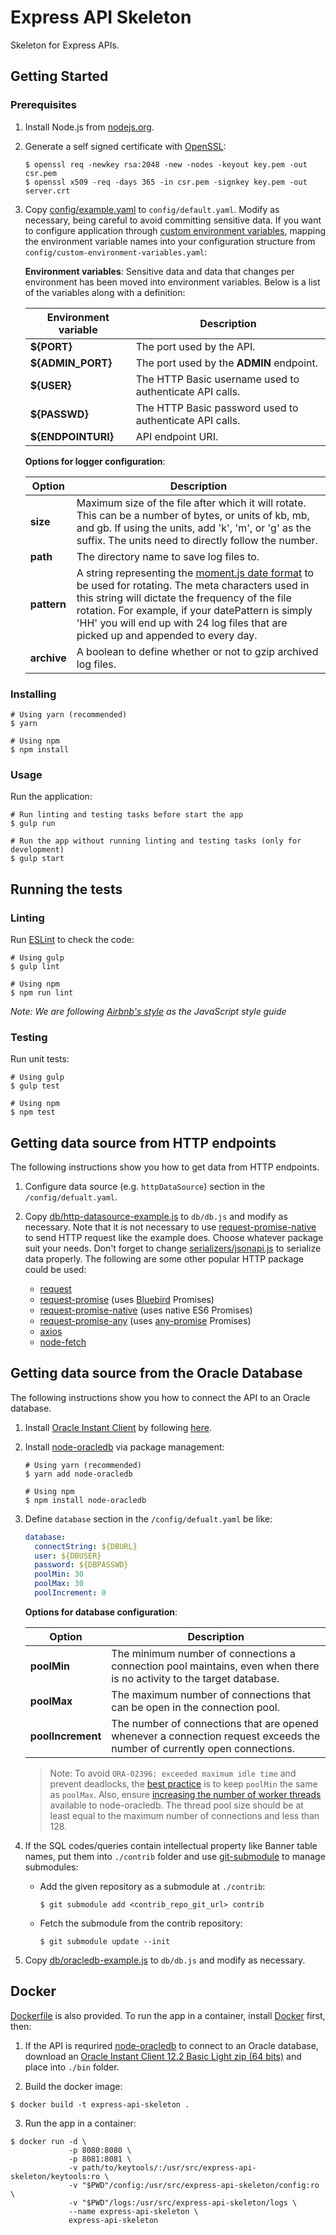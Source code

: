 # Express API Skeleton

Skeleton for Express APIs.

## Getting Started

### Prerequisites

1. Install Node.js from [nodejs.org](https://nodejs.org/en/).
2. Generate a self signed certificate with [OpenSSL](https://www.openssl.org/):

    ```shell
    $ openssl req -newkey rsa:2048 -new -nodes -keyout key.pem -out csr.pem
    $ openssl x509 -req -days 365 -in csr.pem -signkey key.pem -out server.crt
    ```

3. Copy [config/example.yaml](config/example.yaml) to `config/default.yaml`. Modify as necessary, being careful to avoid committing sensitive data. If you want to configure application through [custom environment variables](https://github.com/lorenwest/node-config/wiki/Environment-Variables#custom-environment-variables), mapping the environment variable names into your configuration structure from `config/custom-environment-variables.yaml`:

    **Environment variables**: Sensitive data and data that changes per environment has been moved into environment variables. Below is a list of the variables along with a definition:

    | Environment variable | Description |
    | -------------------- | ----------- |
    | **${PORT}** | The port used by the API. |
    | **${ADMIN_PORT}** | The port used by the **ADMIN** endpoint. |
    | **${USER}** | The HTTP Basic username used to authenticate API calls. |
    | **${PASSWD}** | The HTTP Basic password used to authenticate API calls. |
    | **${ENDPOINTURI}** | API endpoint URI. |

    **Options for logger configuration**:

    | Option | Description |
    | ------ | ----------- |
    | **size** | Maximum size of the file after which it will rotate. This can be a number of bytes, or units of kb, mb, and gb. If using the units, add 'k', 'm', or 'g' as the suffix. The units need to directly follow the number. |
    | **path** | The directory name to save log files to. |
    | **pattern** | A string representing the [moment.js date format](https://momentjs.com/docs/#/displaying/format/) to be used for rotating. The meta characters used in this string will dictate the frequency of the file rotation. For example, if your datePattern is simply 'HH' you will end up with 24 log files that are picked up and appended to every day. |
    | **archive** | A boolean to define whether or not to gzip archived log files. |

### Installing

```shell
# Using yarn (recommended)
$ yarn

# Using npm
$ npm install
```

### Usage

Run the application:

  ```shell
  # Run linting and testing tasks before start the app
  $ gulp run

  # Run the app without running linting and testing tasks (only for development)
  $ gulp start
  ```

## Running the tests

### Linting

Run [ESLint](https://eslint.org/) to check the code:

```shell
# Using gulp
$ gulp lint

# Using npm
$ npm run lint
```

_Note: We are following [Airbnb's style](https://github.com/airbnb/javascript) as the JavaScript style guide_

### Testing

Run unit tests:

```shell
# Using gulp
$ gulp test

# Using npm
$ npm test
```

## Getting data source from HTTP endpoints

The following instructions show you how to get data from HTTP endpoints.

1. Configure data source (e.g. `httpDataSource`) section in the `/config/defualt.yaml`.

2. Copy [db/http-datasource-example.js](db/http-datasource-example.js) to `db/db.js` and modify as necessary. Note that it is not necessary to use [request-promise-native](https://www.npmjs.com/package/request-promise-native) to send HTTP request like the example does. Choose whatever package suit your needs. Don't forget to change [serializers/jsonapi.js](serializers/jsonapi.js) to serialize data properly. The following are some other popular HTTP package could be used:

    * [request](https://www.npmjs.com/package/request)
    * [request-promise](https://www.npmjs.com/package/request-promise) (uses [Bluebird](https://github.com/petkaantonov/bluebird) Promises)
    * [request-promise-native](https://www.npmjs.com/package/request-promise-native) (uses native ES6 Promises)
    * [request-promise-any](https://www.npmjs.com/package/request-promise-any) (uses [any-promise](https://www.npmjs.com/package/any-promise) Promises)
    * [axios](https://www.npmjs.com/package/axios)
    * [node-fetch](https://www.npmjs.com/package/node-fetch)

## Getting data source from the Oracle Database

The following instructions show you how to connect the API to an Oracle database.

1. Install [Oracle Instant Client](http://www.oracle.com/technetwork/database/database-technologies/instant-client/overview/index.html) by following [here](https://oracle.github.io/odpi/doc/installation.html).


2. Install [node-oracledb](https://oracle.github.io/node-oracledb/) via package management:

    ```shell
    # Using yarn (recommended)
    $ yarn add node-oracledb

    # Using npm
    $ npm install node-oracledb
    ```

3. Define `database` section in the `/config/defualt.yaml` be like:

    ```yaml
    database:
      connectString: ${DBURL}
      user: ${DBUSER}
      password: ${DBPASSWD}
      poolMin: 30
      poolMax: 30
      poolIncrement: 0
    ```

    **Options for database configuration**:

    | Option | Description |
    | ------ | ----------- |
    | **poolMin** | The minimum number of connections a connection pool maintains, even when there is no activity to the target database. |
    | **poolMax** | The maximum number of connections that can be open in the connection pool. |
    | **poolIncrement** | The number of connections that are opened whenever a connection request exceeds the number of currently open connections. |

    > Note: To avoid `ORA-02396: exceeded maximum idle time` and prevent deadlocks, the [best practice](https://github.com/oracle/node-oracledb/issues/928#issuecomment-398238519) is to keep `poolMin` the same as `poolMax`. Also, ensure [increasing the number of worker threads](https://github.com/oracle/node-oracledb/blob/node-oracledb-v1/doc/api.md#-82-connections-and-number-of-threads) available to node-oracledb. The thread pool size should be at least equal to the maximum number of connections and less than 128.

4. If the SQL codes/queries contain intellectual property like Banner table names, put them into `./contrib` folder and use [git-submodule](https://git-scm.com/docs/git-submodule) to manage submodules:

    * Add the given repository as a submodule at `./contrib`:

        ```shell
        $ git submodule add <contrib_repo_git_url> contrib
        ```

    * Fetch the submodule from the contrib repository:

        ```shell
        $ git submodule update --init
        ```

5. Copy [db/oracledb-example.js](db/oracledb-example.js) to `db/db.js` and modify as necessary.

## Docker

[Dockerfile](Dockerfile) is also provided. To run the app in a container, install [Docker](https://www.docker.com/) first, then:

1. If the API is requrired [node-oracledb](https://oracle.github.io/node-oracledb/) to connect to an Oracle database, download an [Oracle Instant Client 12.2 Basic Light zip (64 bits)](http://www.oracle.com/technetwork/topics/linuxx86-64soft-092277.html) and place into `./bin` folder.

2. Build the docker image:

  ```shell
  $ docker build -t express-api-skeleton .
  ```

3. Run the app in a container:

  ```shell
  $ docker run -d \
               -p 8080:8080 \
               -p 8081:8081 \
               -v path/to/keytools/:/usr/src/express-api-skeleton/keytools:ro \
               -v "$PWD"/config:/usr/src/express-api-skeleton/config:ro \
               -v "$PWD"/logs:/usr/src/express-api-skeleton/logs \
               --name express-api-skeleton \
               express-api-skeleton
  ```
